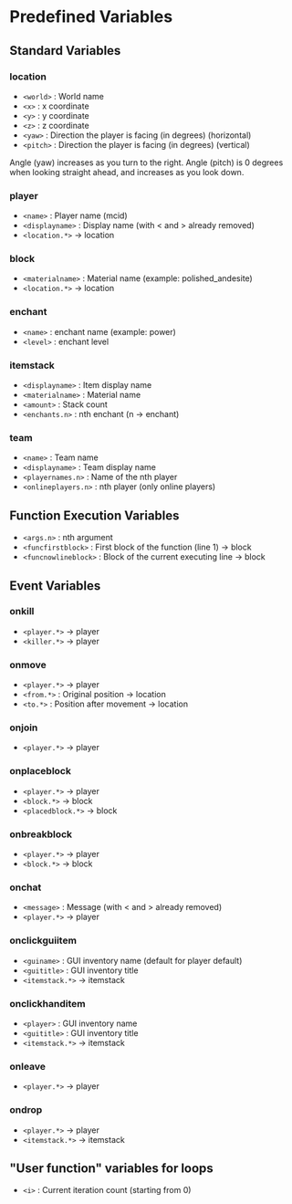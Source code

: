 # Predefined Variables
## Standard Variables
### location
- `<world>` : World name
- `<x>` : x coordinate
- `<y>` : y coordinate
- `<z>` : z coordinate
- `<yaw>` : Direction the player is facing (in degrees) (horizontal)
- `<pitch>` : Direction the player is facing (in degrees) (vertical)

Angle (yaw) increases as you turn to the right.
Angle (pitch) is 0 degrees when looking straight ahead, and increases as you look down.
### player
- `<name>` : Player name (mcid)
- `<displayname>` : Display name (with \< and \> already removed)
- `<location.*>` -> location
### block
- `<materialname>` : Material name (example: polished_andesite)
- `<location.*>` -> location
### enchant
- `<name>` : enchant name (example: power)
- `<level>` : enchant level
### itemstack
- `<displayname>` : Item display name
- `<materialname>` : Material name
- `<amount>` : Stack count
- `<enchants.n>` : nth enchant (n -> enchant)
### team
- `<name>` : Team name
- `<displayname>` : Team display name
- `<playernames.n>` : Name of the nth player
- `<onlineplayers.n>` : nth player (only online players)
## Function Execution Variables
- `<args.n>` : nth argument
- `<funcfirstblock>` : First block of the function (line 1) -> block
- `<funcnowlineblock>` : Block of the current executing line -> block
## Event Variables
### onkill
- `<player.*>` -> player
- `<killer.*>` -> player
### onmove
- `<player.*>` -> player
- `<from.*>` : Original position -> location
- `<to.*>` : Position after movement -> location
### onjoin
- `<player.*>` -> player
### onplaceblock
- `<player.*>` -> player
- `<block.*>` -> block
- `<placedblock.*>` -> block
### onbreakblock
- `<player.*>` -> player
- `<block.*>` -> block
### onchat
- `<message>` : Message (with \< and \> already removed)
- `<player.*>` -> player
### onclickguiitem
- `<guiname>` : GUI inventory name (default for player default)
- `<guititle>` : GUI inventory title
- `<itemstack.*>` -> itemstack
### onclickhanditem
- `<player>` : GUI inventory name
- `<guititle>` : GUI inventory title
- `<itemstack.*>` -> itemstack
### onleave
- `<player.*>` -> player
### ondrop
- `<player.*>` -> player
- `<itemstack.*>` -> itemstack
## "User function" variables for loops
- `<i>` : Current iteration count (starting from 0)
